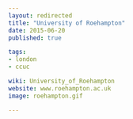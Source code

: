 ```yaml
---
layout: redirected
title: "University of Roehampton"
date: 2015-06-20
published: true

tags:
- london
- ccuc

wiki: University_of_Roehampton
website: www.roehampton.ac.uk
image: roehampton.gif

---
```

